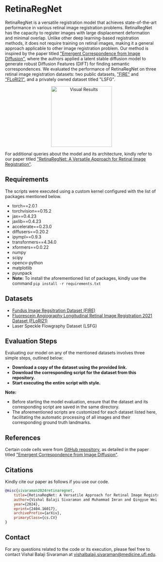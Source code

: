 # RetinaRegNet
RetinaRegNet is a versatile registration model that achieves state-of-the-art performance in various retinal image registration problems. RetinaRegNet has the capacity to register images with large displacement deformation and minimal overlap. Unlike other deep learning-based registration methods, it does not require training on retinal images, making it a general approach applicable to other image registration problem. Our method is inspired by the paper titled ["Emergent Correspondence from Image Diffusion"](https://arxiv.org/abs/2306.03881), where the authors applied a latent stable diffusion model to generate robust Diffusion Features (DIFT) for finding semantic correspondences. We evaluated the performance of RetinaRegNet on three retinal image registration datasets: two public datasets, ["FIRE"](https://carlos.hernandez.im/papers/2017_07_JMO.pdf) and ["FLoRI21"](https://ieeexplore.ieee.org/document/9850360), and a privately owned dataset titled "LSFG".

<p align="center">
  <img src="mages/Results.png" alt="Visual Results" width="200">
</p>

For additional queries about the model and its architecture, kindly refer to our paper titled ["RetinaRegNet: A Versatile Approach for Retinal Image Registration"](https://export.arxiv.org/abs/2404.16017).
## Requirements
The scripts were executed using a custom kernel configured with the list of packages mentioned below.
* torch==2.0.1
* torchvision==0.15.2
* jax==0.4.23
* jaxlib==0.4.23
* accelerate==0.23.0
* diffusers==0.20.2
* ipympl==0.9.3
* transformers==4.34.0
* xformers==0.0.22
* numpy
* scipy
* opencv-python
* matplotlib
* pyunpack
* **Note:** To install the aforementioned list of packages, kindly use the command `pip install -r requirements.txt`

## Datasets
* [Fundus Image Regsitration Dataset (FIRE)](https://projects.ics.forth.gr/cvrl/fire/)
* [Fluorescein Angiography Longitudinal Retinal Image Registration 2021 Dataset (FLoRI21)](https://ieee-dataport.org/open-access/flori21-fluorescein-angiography-longitudinal-retinal-image-registration-dataset)
* Laser Speckle Flowgraphy Dataset (LSFG)
  
## Evaluation Steps
Evaluating our model on any of the mentioned datasets involves three simple steps, outlined below:
+ **Download a copy of the dataset using the provided link.**
+ **Download the corresponding script for the dataset from this repository.**
+ **Start executing the entire script with style.** 

**Note:**
+ Before starting the model evaluation, ensure that the dataset and its corresponding script are saved in the same directory.
+ The aforementioned scripts are customized for each dataset listed here, facilitating the automatic processing of all images and their corresponding ground truth landmarks.

## References
Certain code cells were from [GitHub repository](https://github.com/Tsingularity/dift), as detailed in the paper titled ["Emergent Correspondence from Image Diffusion"](https://arxiv.org/abs/2306.03881).

## Citations
Kindly cite our paper as follows if you use our code.
```bibtex
@misc{sivaraman2024retinaregnet,
    title={RetinaRegNet: A Versatile Approach for Retinal Image Registration},
    author={Vishal Balaji Sivaraman and Muhammad Imran and Qingyue Wei and Preethika Muralidharan and Michelle R. Tamplin and Isabella M . Grumbach and Randy H. Kardon and Jui-Kai Wang and Yuyin Zhou and Wei Shao},
    year={2024},
    eprint={2404.16017},
    archivePrefix={arXiv},
    primaryClass={cs.CV}
}
```
## Contact
For any questions related to the code or its execution, please feel free to contact Vishal Balaji Sivaraman at vishalbalaji.sivaraman@medicine.ufl.edu.
